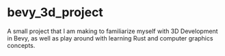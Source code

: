 # bevy_3d_project
A small project that I am making to familiarize myself with 3D Development in Bevy, as well as play around with learning Rust and computer graphics concepts.
